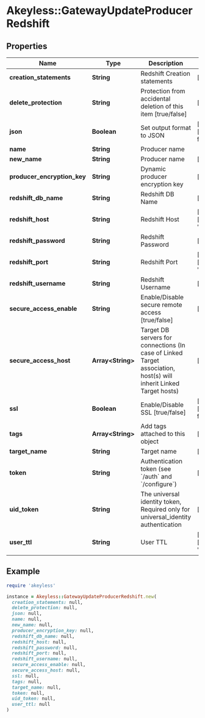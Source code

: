# Akeyless::GatewayUpdateProducerRedshift

## Properties

| Name | Type | Description | Notes |
| ---- | ---- | ----------- | ----- |
| **creation_statements** | **String** | Redshift Creation statements | [optional] |
| **delete_protection** | **String** | Protection from accidental deletion of this item [true/false] | [optional] |
| **json** | **Boolean** | Set output format to JSON | [optional][default to false] |
| **name** | **String** | Producer name |  |
| **new_name** | **String** | Producer name | [optional] |
| **producer_encryption_key** | **String** | Dynamic producer encryption key | [optional] |
| **redshift_db_name** | **String** | Redshift DB Name | [optional] |
| **redshift_host** | **String** | Redshift Host | [optional][default to &#39;127.0.0.1&#39;] |
| **redshift_password** | **String** | Redshift Password | [optional] |
| **redshift_port** | **String** | Redshift Port | [optional][default to &#39;5439&#39;] |
| **redshift_username** | **String** | Redshift Username | [optional] |
| **secure_access_enable** | **String** | Enable/Disable secure remote access [true/false] | [optional] |
| **secure_access_host** | **Array&lt;String&gt;** | Target DB servers for connections (In case of Linked Target association, host(s) will inherit Linked Target hosts) | [optional] |
| **ssl** | **Boolean** | Enable/Disable SSL [true/false] | [optional][default to false] |
| **tags** | **Array&lt;String&gt;** | Add tags attached to this object | [optional] |
| **target_name** | **String** | Target name | [optional] |
| **token** | **String** | Authentication token (see &#x60;/auth&#x60; and &#x60;/configure&#x60;) | [optional] |
| **uid_token** | **String** | The universal identity token, Required only for universal_identity authentication | [optional] |
| **user_ttl** | **String** | User TTL | [optional][default to &#39;60m&#39;] |

## Example

```ruby
require 'akeyless'

instance = Akeyless::GatewayUpdateProducerRedshift.new(
  creation_statements: null,
  delete_protection: null,
  json: null,
  name: null,
  new_name: null,
  producer_encryption_key: null,
  redshift_db_name: null,
  redshift_host: null,
  redshift_password: null,
  redshift_port: null,
  redshift_username: null,
  secure_access_enable: null,
  secure_access_host: null,
  ssl: null,
  tags: null,
  target_name: null,
  token: null,
  uid_token: null,
  user_ttl: null
)
```

